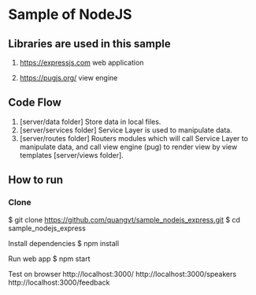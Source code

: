 # Sample of NodeJS

## Libraries are used in this sample
1. https://expressjs.com web application

2. https://pugjs.org/ view engine

## Code Flow
1. [server/data folder] Store data in local files.
2. [server/services folder] Service Layer is used to manipulate data.
3. [server/routes folder] Routers modules which will call Service Layer to manipulate data, and call view engine (pug) to render view by view templates [server/views folder].

## How to run

### Clone
$ git clone https://github.com/quangvt/sample_nodejs_express.git
$ cd sample_nodejs_express

Install dependencies
$ npm install

Run web app
$ npm start

Test on browser
http://localhost:3000/
http://localhost:3000/speakers
http://localhost:3000/feedback

